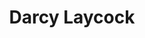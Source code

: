 ---
type: speaker
title: Darcy Laycock
tags: speaker
twitter: https://twitter.com/Sutto
github: https://github.com/sutto
linkedin: http://au.linkedin.com/in/darcylaycock
workshops:
talks: Hacking Sidekiq for Fun and Profit
video: 
image: darcy-laycock.jpg
description: By day, I work on @discovr & @connectedfm, By night I do @threadsterco @findthingsapp. Some where in there, also doing CompSci @ UWA. Coffee, Code and Music.
---